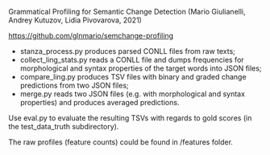 
Grammatical Profiling for Semantic Change Detection (Mario Giulianelli, Andrey Kutuzov, Lidia Pivovarova, 2021)

https://github.com/glnmario/semchange-profiling

- stanza_process.py produces parsed CONLL files from raw texts;
- collect_ling_stats.py reads a CONLL file and dumps frequencies for morphological and syntax properties of the target words into JSON files;
- compare_ling.py produces TSV files with binary and graded change predictions from two JSON files;
- merge.py reads two JSON files (e.g. with morphological and syntax properties) and produces averaged predictions.

Use eval.py to evaluate the resulting TSVs with regards to gold scores (in the test_data_truth subdirectory).

The raw profiles (feature counts) could be found in /features folder.
